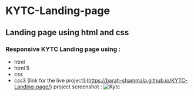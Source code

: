 # KYTC-Landing-page
## Landing page using html and css
###  Responsive KYTC Landing page using :
- html 
- html 5
- css 
- css3
 [link for the live project]:(https://barah-shammala.github.io/KYTC-Landing-page/)
 project screenshot : ![Kytc](https://user-images.githubusercontent.com/79860656/109534664-41242a80-7ac4-11eb-9faa-e4fcec2a4215.jpg)
